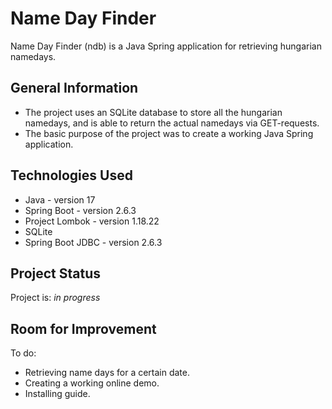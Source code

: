 # Name Day Finder
Name Day Finder (ndb) is a Java Spring application for retrieving hungarian namedays.

## General Information
- The project uses an SQLite database to store all the hungarian namedays, and is able to return the actual namedays
via GET-requests.
- The basic purpose of the project was to create a working Java Spring application.

## Technologies Used
- Java - version 17
- Spring Boot - version 2.6.3
- Project Lombok - version 1.18.22
- SQLite
- Spring Boot JDBC - version 2.6.3

## Project Status
Project is: _in progress_ 

## Room for Improvement

To do:
- Retrieving name days for a certain date. 
- Creating a working online demo.
- Installing guide.

